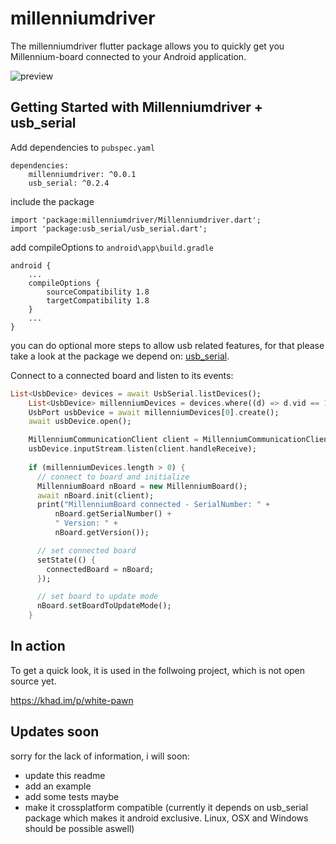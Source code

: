 # millenniumdriver

The millenniumdriver flutter package allows you to quickly get you Millennium-board connected
to your Android application.

![preview](https://user-images.githubusercontent.com/17506411/114317384-1a680380-9b08-11eb-8484-b263743d43f6.gif)


## Getting Started with Millenniumdriver + usb_serial

Add dependencies to `pubspec.yaml`
```
dependencies:
	millenniumdriver: ^0.0.1
	usb_serial: ^0.2.4
```

include the package
```
import 'package:millenniumdriver/Millenniumdriver.dart';
import 'package:usb_serial/usb_serial.dart';
```

add compileOptions to `android\app\build.gradle`
```
android {
    ...
    compileOptions {
        sourceCompatibility 1.8
        targetCompatibility 1.8
    }
    ...
}
```
you can do optional more steps to allow usb related features,
for that please take a look at the package we depend on: 
[usb_serial](https://pub.dev/packages/usb_serial).


Connect to a connected board and listen to its events:
```dart
List<UsbDevice> devices = await UsbSerial.listDevices();
    List<UsbDevice> millenniumDevices = devices.where((d) => d.vid == 1115).toList();
    UsbPort usbDevice = await millenniumDevices[0].create();
    await usbDevice.open();

    MillenniumCommunicationClient client = MillenniumCommunicationClient(usbDevice.write);
    usbDevice.inputStream.listen(client.handleReceive);
    
    if (millenniumDevices.length > 0) {
      // connect to board and initialize
      MillenniumBoard nBoard = new MillenniumBoard();
      await nBoard.init(client);
      print("MillenniumBoard connected - SerialNumber: " +
          nBoard.getSerialNumber() +
          " Version: " +
          nBoard.getVersion());

      // set connected board
      setState(() {
        connectedBoard = nBoard;
      });

      // set board to update mode
      nBoard.setBoardToUpdateMode();
    }
```

## In action

To get a quick look, it is used in the follwoing project, which is not open source yet.

https://khad.im/p/white-pawn

## Updates soon

sorry for the lack of information, i will soon:

- update this readme
- add an example
- add some tests maybe
- make it crossplatform compatible (currently it depends on usb_serial package which makes it android exclusive. Linux, OSX and Windows should be possible aswell)
